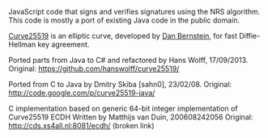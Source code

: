 JavaScript code that signs and verifies signatures using the NRS algorithm.
This code is mostly a port of existing Java code in the public domain.

[Curve25519](http://cr.yp.to/ecdh.html) is an elliptic curve,
developed by [Dan Bernstein](http://cr.yp.to/djb.html), for fast Diffie-Hellman key agreement.

Ported parts from Java to C# and refactored by Hans Wolff, 17/09/2013.
Original: https://github.com/hanswolff/curve25519/

Ported from C to Java by Dmitry Skiba [sahn0], 23/02/08.
Original: http://code.google.com/p/curve25519-java/

C implementation based on generic 64-bit integer implementation of Curve25519 ECDH
Written by Matthijs van Duin, 200608242056
Original: http://cds.xs4all.nl:8081/ecdh/ (broken link)